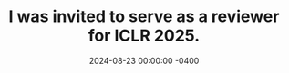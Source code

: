---
title: "I was invited to serve as a reviewer for ICLR 2025."
date: 2024-08-23 00:00:00 -0400
---
